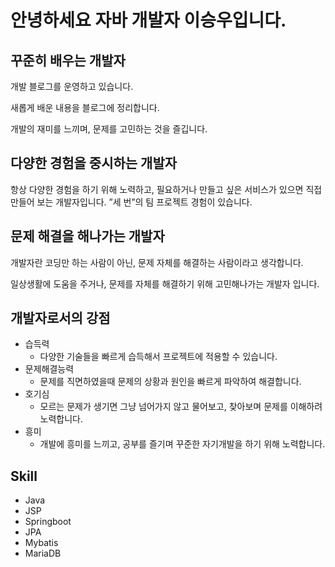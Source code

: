 # 안녕하세요 자바 개발자 이승우입니다.


## 꾸준히 배우는 개발자

개발 블로그를 운영하고 있습니다.

새롭게 배운 내용을 블로그에 정리합니다.

개발의 재미를 느끼며, 문제를 고민하는 것을 즐깁니다.

## 다양한 경험을 중시하는 개발자

항상 다양한 경험을 하기 위해 노력하고,
필요하거나 만들고 싶은 서비스가 있으면 직접 만들어 보는 개발자입니다.
”세 번”의 팀 프로젝트 경험이 있습니다.

## 문제 해결을 해나가는 개발자

개발자란 코딩만 하는 사람이 아닌, 문제 자체를 해결하는 사람이라고 생각합니다.

일상생활에 도움을 주거나, 문제를 자체를 해결하기 위해 고민해나가는 개발자 입니다.

## 개발자로서의 강점

- 습득력
    - 다양한 기술들을 빠르게 습득해서 프로젝트에 적용할 수 있습니다.
- 문제해결능력
    - 문제를 직면하였을때 문제의 상황과 원인을 빠르게 파악하여 해결합니다.
- 호기심
    - 모르는 문제가 생기면 그냥 넘어가지 않고 물어보고, 찾아보며 문제를 이해하려 노력합니다.
- 흥미
    - 개발에 흥미를 느끼고, 공부를 즐기며 꾸준한 자기개발을 하기 위해 노력합니다.
 

## Skill
- Java
- JSP
- Springboot
- JPA
- Mybatis
- MariaDB
